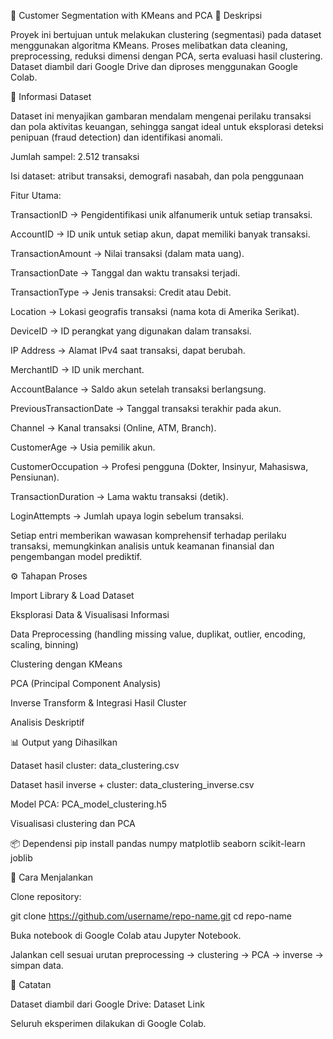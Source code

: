 🧩 Customer Segmentation with KMeans and PCA
📌 Deskripsi

Proyek ini bertujuan untuk melakukan clustering (segmentasi) pada dataset menggunakan algoritma KMeans.
Proses melibatkan data cleaning, preprocessing, reduksi dimensi dengan PCA, serta evaluasi hasil clustering.
Dataset diambil dari Google Drive dan diproses menggunakan Google Colab.

📂 Informasi Dataset

Dataset ini menyajikan gambaran mendalam mengenai perilaku transaksi dan pola aktivitas keuangan, sehingga sangat ideal untuk eksplorasi deteksi penipuan (fraud detection) dan identifikasi anomali.

Jumlah sampel: 2.512 transaksi

Isi dataset: atribut transaksi, demografi nasabah, dan pola penggunaan

Fitur Utama:

TransactionID → Pengidentifikasi unik alfanumerik untuk setiap transaksi.

AccountID → ID unik untuk setiap akun, dapat memiliki banyak transaksi.

TransactionAmount → Nilai transaksi (dalam mata uang).

TransactionDate → Tanggal dan waktu transaksi terjadi.

TransactionType → Jenis transaksi: Credit atau Debit.

Location → Lokasi geografis transaksi (nama kota di Amerika Serikat).

DeviceID → ID perangkat yang digunakan dalam transaksi.

IP Address → Alamat IPv4 saat transaksi, dapat berubah.

MerchantID → ID unik merchant.

AccountBalance → Saldo akun setelah transaksi berlangsung.

PreviousTransactionDate → Tanggal transaksi terakhir pada akun.

Channel → Kanal transaksi (Online, ATM, Branch).

CustomerAge → Usia pemilik akun.

CustomerOccupation → Profesi pengguna (Dokter, Insinyur, Mahasiswa, Pensiunan).

TransactionDuration → Lama waktu transaksi (detik).

LoginAttempts → Jumlah upaya login sebelum transaksi.

Setiap entri memberikan wawasan komprehensif terhadap perilaku transaksi, memungkinkan analisis untuk keamanan finansial dan pengembangan model prediktif.

⚙️ Tahapan Proses

Import Library & Load Dataset

Eksplorasi Data & Visualisasi Informasi

Data Preprocessing (handling missing value, duplikat, outlier, encoding, scaling, binning)

Clustering dengan KMeans

PCA (Principal Component Analysis)

Inverse Transform & Integrasi Hasil Cluster

Analisis Deskriptif

📊 Output yang Dihasilkan

Dataset hasil cluster: data_clustering.csv

Dataset hasil inverse + cluster: data_clustering_inverse.csv

Model PCA: PCA_model_clustering.h5

Visualisasi clustering dan PCA

📦 Dependensi
pip install pandas numpy matplotlib seaborn scikit-learn joblib

🚀 Cara Menjalankan

Clone repository:

git clone https://github.com/username/repo-name.git
cd repo-name


Buka notebook di Google Colab atau Jupyter Notebook.

Jalankan cell sesuai urutan preprocessing → clustering → PCA → inverse → simpan data.

📑 Catatan

Dataset diambil dari Google Drive: Dataset Link

Seluruh eksperimen dilakukan di Google Colab.
